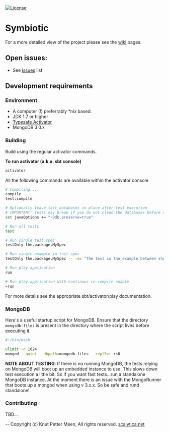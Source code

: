 [![License](http://img.shields.io/:license-mit-blue.svg)](http://doge.mit-license.org)

Symbiotic
========

For a more detailed view of the project please see the [wiki](https://github.com/kpmeen/symbiotic-server/wiki) pages.

## Open issues:

* See [issues](https://github.com/kpmeen/symbiotic-server/issues) list

## Development requirements

### Environment

* A computer (!) preferrably *nix based.
* JDK 1.7 or higher
* [Typesafe Activator](https://www.typesafe.com/activator/download)
* MongoDB 3.0.x

### Building
Build using the regular activator commands.

**To run activator (a.k.a. sbt console)**
 
```bash
activator 
```

All the following commands are available within the activator console 

```bash
# Compiling...
compile
test:compile

# Optionally leave test databases in place after test execution
# IMPORTANT: Tests may break if you do not clean the databases before a new test run.
set javaOptions += "-Ddb.preserve=true"

# Run all tests
test

# Run single test spec
testOnly the.package.MySpec

# Run single example in test spec
testOnly the.package.MySpec -- -ex "The text in the example between should and in" -

# Run play application
run

# Run play application with continous re-compile enable
~run
```

For more details see the appropriate sbt/activator/play documentation.

### MongoDB
Here's a useful startup script for MongoDB. Ensure that the directory ```mongodb-files``` is present in the directory where the script lives before executing it.

```bash
#!/bin/bash

ulimit -n 1024
mongod --quiet --dbpath=mongodb-files --replSet rs0
```

**NOTE ABOUT TESTING**: If there is no running MongoDB, the tests relying on MongoDB will boot up an embedded instance to use. This slows down test execution a little bit. So if you want fast tests...run a standalone MongoDB instance.
At the moment there is an issue with the MongoRunner that boots up a mongod when using v 3.x.x. So be safe and rund standalone!

### Contributing
TBD...

--
Copyright (c) Knut Petter Meen, All rights reserved. [scalytica.net](http://scalytica.net)
